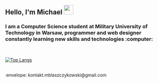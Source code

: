 <h2 align="left">
<abc>
  <br>Hello, I'm Michael <img src="https://user-images.githubusercontent.com/42378118/110234147-e3259600-7f4e-11eb-95be-0c4047144dea.gif" width="30"><br>
</h2> 
<h3 align="left">
  I am a Computer Science student at Military University of Technology in Warsaw, programmer and web designer constantly learning new skills and technologies :computer:<br>
</h3>
 <br>
</abc>

[![Top Langs](https://github-readme-stats-git-masterrstaa-rickstaa.vercel.app/api/top-langs/?username=mblaszczykowski&border_radius=30&hide_border=true&bg_color=282828&text_color=ffffff&title_color=ffffff&custom_title=Programming%20languages&theme=dark)](https://github.com/anuraghazra/github-readme-stats)

<br>
:envelope: kontakt.mblaszczykowski@gmail.com

